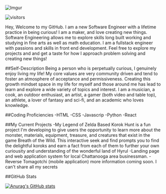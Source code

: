 ![Imgur](https://i.imgur.com/GlMG4FY.png)

![visitors](https://visitor-badge.glitch.me/badge?page_id=page.id&left_color=green&right_color=red)

Hey,
Welcome to my GitHub. I am a new Software Engineer with a lifetime practice in being curious!  I am a maker, and love creating new things. Software Engineering allows me to explore skills long built working and studying in fine arts as well as math education.  I am a fullstack engineer with passions and skills in front end development. Feel free to explore my projects and and get a taste for how I approach problem solving and creating new things!


##Self-Description
Being a person who is perpetually curious, I genuinely enjoy living my life!  My core values are very community driven and tend to foster an atmosphere of acceptance and permissiveness.  Creating this growth mindset space in my life for myself and those around me has lead to learn and explore a wide variety of topics and interest.  I am a musician, a cook, an outdoor enthusiast, an artist, a gamer (both video and table top), an athlete, a lover of fantasy and sci-fi, and an academic who loves knowledge.

##Coding Proficiencies
-HTML
-CSS
-Javascrip
-Python
-React

##My Current Projects
-My Legend of Zelda Based Korok Hunt is a fun project I'm developing to give users the opportunity to learn more about the monster, materials, equipment, treasure, and creatures that exist in the game Breath of the Wild.  This interactive seek and find prompts you to find the delightful koroks and earn a fact from each of them to further your own curiousity and understanding of the wonderful land of Hyrul
-Landing page and web application system for local Chattanooga area businessman.
-Reverse Tomagotchi (mobile application) more information coming soon. I can't share all my secrets

##GitHub Stats

[![Anurag's GitHub stats](https://github-readme-stats.vercel.app/api?username=jzolly)](https://github.com/anuraghazra/github-readme-stats)
<!---
jzolly/jzolly is a ✨ special ✨ repository because its `README.md` (this file) appears on your GitHub profile.
You can click the Preview link to take a look at your changes.
--->

